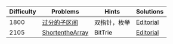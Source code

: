 | Difficulty | Problems | Hints | Solutions |
|------------|------------|-----------|-----------|
| 1800 | [过分的子区间](https://bs.daimayuan.top/p/5) | 双指针，枚举 | [Editorial](https://github.com/aboutliu/Daily_Problem/blob/main/2025/04/05/solution/过分的子区间.md) |
| 2105 | [ShortentheArray](https://codeforces.com/contest/2093/problem/G) | BitTrie | [Editorial](https://github.com/aboutliu/Daily_Problem/blob/main/2025/04/09/solution/ShortentheArray.md) |
